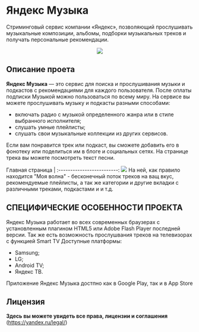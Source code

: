 # Яндекс Музыка
Стриминговый сервис компании «Яндекс», позволяющий прослушивать музыкальные композиции, альбомы, подборки музыкальных треков и получать персональные рекомендации.
<p align="center"> <img src="https://music.yandex.ru/pages/main/i/og/home.png?webp=false"> </img> </p>

## Описание проета
<b>Яндекс Музыка</b> — это сервис для поиска и прослушивания музыки и подкастов с рекомендациями для каждого пользователя. После оплаты подписки Музыкой можно пользоваться по всему миру.
На сервисе вы можете прослушивать музыку и подкасты разными способами:

* включать радио с музыкой определенного жанра или в стиле выбранного исполнителя;
* слушать умные плейлисты;
* слушать свои музыкальные коллекции из других сервисов.

Если вам понравится трек или подкаст, вы сможете добавить его в фонотеку или поделиться им в блоге и социальных сетях.
На странице трека вы можете посмотреть текст песни.

Главная страница               |
:-------------------------:
![](https://sun9-2.userapi.com/impg/p5gAUW6fg1odcnjqi6-8V_6HSwDP0A1vUJEE4Q/_KZZc_QgLjw.jpg?size=1128x672&quality=96&sign=be70fed24faa8b068cc60c5c39ba3fb3&type=album)
На ней, как правило находится "Моя волна" - бесконечный поток треков на ващ вкус, рекомендуемые плейлисты, а так же категории и другие вкладки с различными треками, подкастами и и т.д.

## СПЕЦИФИЧЕСКИЕ ОСОБЕННОСТИ ПРОЕКТА 
Яндекс Музыка работает во всех современных браузерах с установленным плагином HTML5 или Adobe Flash Player последней версии.
Так же есть возможность прослушвания треков на телевизорах с функцией Smart TV
Доступные платформы:
* Samsung;
* LG;
* Android TV;
* Яндекс ТВ.

Приложение Яндекс Музыка достпно как в Google Play, так и в App Store

## Лицензия
<b>Здесь вы можете увидеть все права, лицензии и соглашения</b>
(https://yandex.ru/legal/)
